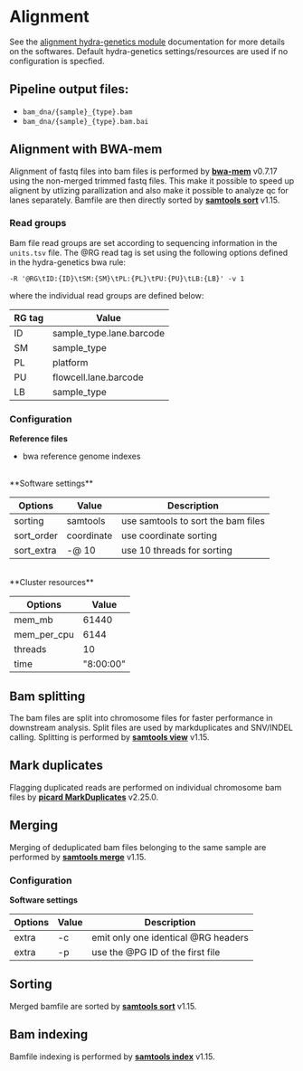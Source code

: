 # Alignment
See the [alignment hydra-genetics module](https://alignment.readthedocs.io/en/latest/) documentation for more details on the softwares. Default hydra-genetics settings/resources are used if no configuration is specfied.

## Pipeline output files:

* `bam_dna/{sample}_{type}.bam`
* `bam_dna/{sample}_{type}.bam.bai`

## Alignment with BWA-mem
Alignment of fastq files into bam files is performed by **[bwa-mem](https://github.com/lh3/bwa)** v0.7.17 using the non-merged trimmed fastq files. This make it possible to speed up alignent by utlizing parallization and also make it possible to analyze qc for lanes separately. Bamfile are then directly sorted by **[samtools sort](http://www.htslib.org/doc/samtools-sort.html)** v1.15. 

### Read groups
Bam file read groups are set according to sequencing information in the `units.tsv` file.
The @RG read tag is set using the following options defined in the hydra-genetics bwa rule:
```
-R '@RG\tID:{ID}\tSM:{SM}\tPL:{PL}\tPU:{PU}\tLB:{LB}' -v 1
```
where the individual read groups are defined below:

| **RG tag** | **Value** |
|-------------|-|
| ID | sample_type.lane.barcode |
| SM | sample_type |
| PL | platform |
| PU | flowcell.lane.barcode |
| LB | sample_type |


### Configuration

**Reference files**  

- bwa reference genome indexes  

<br />
**Software settings**

| **Options** | **Value** | **Description** |
|-------------|-|-|
| sorting | samtools | use samtools to sort the bam files |
| sort_order | coordinate | use coordinate sorting |
| sort_extra | -@ 10 | use 10 threads for sorting |  

<br />
**Cluster resources**

| **Options** | **Value** |
|-------------|-|
| mem_mb | 61440 |
| mem_per_cpu | 6144 |
| threads | 10 |
| time | "8:00:00" |

## Bam splitting
The bam files are split into chromosome files for faster performance in downstream analysis. Split files are used by markduplicates and SNV/INDEL calling. Splitting is performed by **[samtools view](http://www.htslib.org/doc/samtools-view.html)** v1.15.

## Mark duplicates
Flagging duplicated reads are performed on individual chromosome bam files by **[picard MarkDuplicates](https://broadinstitute.github.io/picard/command-line-overview.html#MarkDuplicates)** v2.25.0.

## Merging
Merging of deduplicated bam files belonging to the same sample are performed by **[samtools merge](http://www.htslib.org/doc/samtools-merge.html)** v1.15.

### Configuration

**Software settings**

| **Options** | **Value** | **Description** |
|-------------|-|-|
| extra | -c | emit only one identical @RG headers |
| extra | -p | use the @PG ID of the first file |

## Sorting
Merged bamfile are sorted by **[samtools sort](http://www.htslib.org/doc/samtools-sort.html)** v1.15.

## Bam indexing
Bamfile indexing is performed by **[samtools index](http://www.htslib.org/doc/samtools-index.html)** v1.15.

<br />